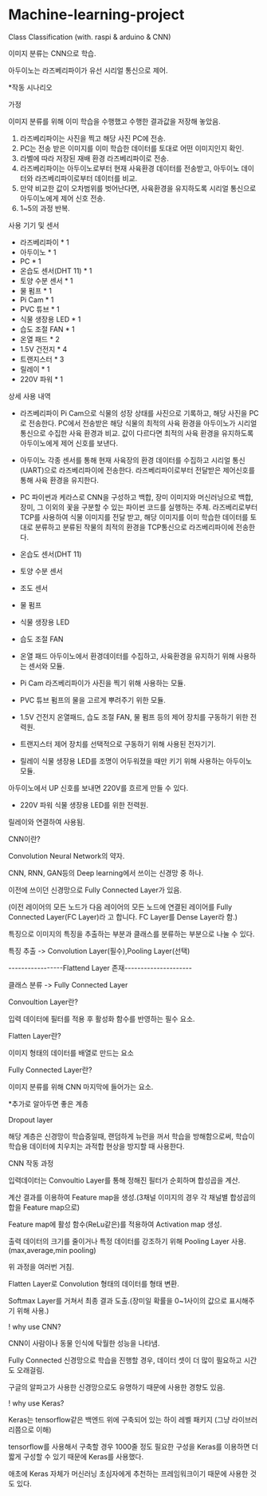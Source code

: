 # Machine-learning-project
Class Classification (with. raspi &amp; arduino &amp; CNN)

이미지 분류는 CNN으로 학습.

아두이노는 라즈베리파이가 유선 시리얼 통신으로 제어.

*작동 시나리오

가정

이미지 분류를 위해 이미 학습을 수행했고 수행한 결과값을 저장해 놓았음.

1. 라즈베리파이는 사진을 찍고 해당 사진 PC에 전송.
2. PC는 전송 받은 이미지를 이미 학습한 데이터를 토대로 어떤 이미지인지 확인.
3. 라벨에 따라 저장된 재배 환경 라즈베리파이로 전송.
4. 라즈베리파이는 아두이노로부터 현재 사육환경 데이터를 전송받고, 아두이노 데이터와 라즈베리파이로부터 데이터를 비교. 
5. 만약 비교한 값이 오차범위를 벗어난다면, 사육환경을 유지하도록 시리얼 통신으로 아두이노에게 제어 신호 전송.
6. 1~5의 과정 반복.

사용 기기 및 센서

- 라즈베리파이 * 1
- 아두이노 * 1
- PC * 1
- 온습도 센서(DHT 11) * 1
- 토양 수분 센서 * 1
- 물 펌프 * 1
- Pi Cam * 1
- PVC 튜브 * 1
- 식물 생장용 LED * 1
- 습도 조절 FAN * 1
- 온열 패드 * 2
- 1.5V 건전지 * 4
- 트랜지스터 * 3
- 릴레이 * 1
- 220V 파워 * 1

상세 사용 내역

- 라즈베리파이
Pi Cam으로 식물의 성장 상태를 사진으로 기록하고, 해당 사진을 PC로 전송한다. 
PC에서 전송받은 해당 식물의 최적의 사육 환경을 아두이노가 시리얼 통신으로 수집한 사육 환경과 비교. 
값이 다르다면 최적의 사육 환경을 유지하도록 아두이노에게 제어 신호를 보낸다.

- 아두이노
각종 센서를 통해 현재 사육장의 환경 데이터를 수집하고 시리얼 통신(UART)으로 라즈베리파이에 전송한다.
라즈베리파이로부터 전달받은 제어신호를 통해 사육 환경을 유지한다.

- PC
파이썬과 케라스로 CNN을 구성하고 백합, 장미 이미지와 머신러닝으로 백합, 장미, 그 이외의 꽃을 구분할 수 있는 파이썬 코드를 실행하는 주체.
라즈베리로부터 TCP를 사용하여 식물 이미지를 전달 받고, 해당 이미지를 이미 학습한 데이터를 토대로 분류하고 분류된 작물의 최적의 환경을 TCP통신으로 라즈베리파이에 전송한다.

- 온습도 센서(DHT 11)
- 토양 수분 센서
- 조도 센서
- 물 펌프
- 식물 생장용 LED 
- 습도 조절 FAN 
- 온열 패드
아두이노에서 환경데이터를 수집하고, 사육환경을 유지하기 위해 사용하는 센서와 모듈.

- Pi Cam
라즈베리파이가 사진을 찍기 위해 사용하는 모듈.

- PVC 튜브
펌프의 물을 고르게 뿌려주기 위한 모듈.

- 1.5V 건전지
온열패드, 습도 조절 FAN, 물 펌프 등의 제어 장치를 구동하기 위한 전력원.

- 트랜지스터
제어 장치를 선택적으로 구동하기 위해 사용된 전자기기.

- 릴레이
식물 생장용 LED를 조명이 어두워졌을 때만 키기 위해 사용하는 아두이노 모듈.

아두이노에서 UP 신호를 보내면 220V를 흐르게 만들 수 있다.

- 220V 파워 
식물 생장용 LED를 위한 전력원.

릴레이와 연결하여 사용됨.

CNN이란?

Convolution Neural Network의 약자.

CNN, RNN, GAN등의 Deep learning에서 쓰이는 신경망 중 하나.

이전에 쓰이던 신경망으로 Fully Connected Layer가 있음.

(이전 레이어의 모든 노드가 다음 레이어의 모든 노드에 연결된 레이어를 Fully Connected Layer(FC Layer)라
고 합니다. FC Layer를 Dense Layer라 함.)

특징으로 이미지의 특징을 추출하는 부분과 클래스를 분류하는 부분으로 나눌 수 있다.

특징 추출 -> Convolution Layer(필수),Pooling Layer(선택)

-----------------Flattend Layer 존재---------------------

클래스 분류 -> Fully Connected Layer

Convoultion Layer란?

입력 데이터에 필터를 적용 후 활성화 함수를 반영하는 필수 요소.

Flatten Layer란?

이미지 형태의 데이터를 배열로 만드는 요소

Fully Connected Layer란?

이미지 분류를 위해 CNN 마지막에 들어가는 요소.

*추가로 알아두면 좋은 계층

Dropout layer

해당 계층은 신경망이 학습중일때, 랜덤하게 뉴런을 꺼서 학습을 방해함으로써, 학습이 학습용 데이터에 치우치는 과적합 현상을 방지할 때 사용한다.

CNN 작동 과정

입력데이터는 Convoultio Layer를 통해 정해진 필터가 순회하며 합성곱을 계산.

계산 결과를 이용하여 Feature map을 생성.(3채널 이미지의 경우 각 채널별 합성곱의 합을 Feature map으로)

Feature map에 활성 함수(ReLu같은)를 적용하여 Activation map 생성.

출력 데이터의 크기를 줄이거나 특정 데이터를 강조하기 위해 Pooling Layer 사용.(max,average,min pooling)

위 과정을 여러번 거침.

Flatten Layer로 Convolution 형태의 데이터를 형태 변환.

Softmax Layer를 거쳐서 최종 결과 도출.(장미일 확률을 0~1사이의 값으로 표시해주기 위해 사용.)


! why use CNN?

CNN이 사람이나 동물 인식에 탁월한 성능을 나타냄.

Fully Connected 신경망으로 학습을 진행할 경우, 데이터 셋이 더 많이 필요하고 시간도 오래걸림.

구글의 알파고가 사용한 신경망으로도 유명하기 때문에 사용한 경향도 있음.


! why use Keras?

Keras는 tensorflow같은 백엔드 위에 구축되어 있는 하이 레벨 패키지 (그냥 라이브러리쯤으로 이해)

tensorflow를 사용해서 구축할 경우 1000줄 정도 필요한 구성을 Keras를 이용하면 더 짧게 구성할 수 있기 때문에 Keras를 사용했다.

애초에 Keras 자체가 머신러닝 초심자에게 추천하는 프레임워크이기 때문에 사용한 것도 있다.

